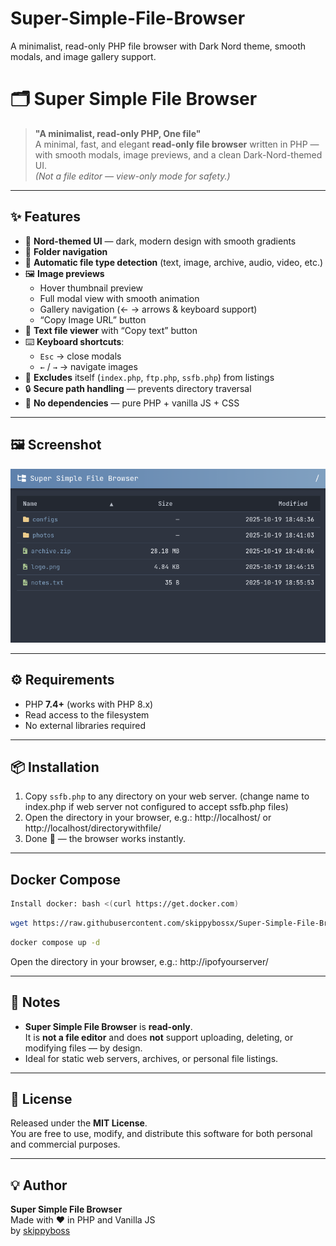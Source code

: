 # Super-Simple-File-Browser
A minimalist, read-only PHP file browser with Dark Nord theme, smooth modals, and image gallery support.


# 🗂️ Super Simple File Browser

> **"A minimalist, read-only PHP, One file"**  
> A minimal, fast, and elegant **read-only file browser** written in PHP — with smooth modals, image previews, and a clean Dark-Nord-themed UI.  
> *(Not a file editor — view-only mode for safety.)*

---

## ✨ Features

- 🎨 **Nord-themed UI** — dark, modern design with smooth gradients  
- 📁 **Folder navigation**
- 🧩 **Automatic file type detection** (text, image, archive, audio, video, etc.)  
- 🖼️ **Image previews**  
  - Hover thumbnail preview  
  - Full modal view with smooth animation  
  - Gallery navigation (← → arrows & keyboard support)  
  - “Copy Image URL” button  
- 📝 **Text file viewer** with “Copy text” button  
- ⌨️ **Keyboard shortcuts**:  
  - `Esc` → close modals  
  - `←` / `→` → navigate images  
- 🚫 **Excludes** itself (`index.php`, `ftp.php`, `ssfb.php`) from listings  
- 🔒 **Secure path handling** — prevents directory traversal  
- 💾 **No dependencies** — pure PHP + vanilla JS + CSS  

---

## 🖼️ Screenshot

![preview](https://raw.githubusercontent.com/skippybossx/Super-Simple-File-Browser/refs/heads/main/Super-Simple-File-Browser.png)  


---

## ⚙️ Requirements

- PHP **7.4+** (works with PHP 8.x)  
- Read access to the filesystem  
- No external libraries required  

---

## 📦 Installation

1. Copy `ssfb.php` to any directory on your web server. (change name to index.php if web server not configured to accept ssfb.php files)  
2. Open the directory in your browser, e.g.:  http://localhost/ or http://localhost/directorywithfile/
3. Done 🎉 — the browser works instantly.

---

## Docker Compose

```bash
Install docker: bash <(curl https://get.docker.com)
```
```bash
wget https://raw.githubusercontent.com/skippybossx/Super-Simple-File-Browser/refs/heads/main/docker-compose.yml
```
```bash
docker compose up -d
```

Open the directory in your browser, e.g.:  http://ipofyourserver/

---

## 🧠 Notes

- **Super Simple File Browser** is **read-only**.  
  It is **not a file editor** and does **not** support uploading, deleting, or modifying files — by design.  
- Ideal for static web servers, archives, or personal file listings.  

---


## 📜 License

Released under the **MIT License**.  
You are free to use, modify, and distribute this software for both personal and commercial purposes.

---

## 💡 Author

**Super Simple File Browser**  
Made with ❤️ in PHP and Vanilla JS  
by [skippyboss](https://github.com/skippybossx)
